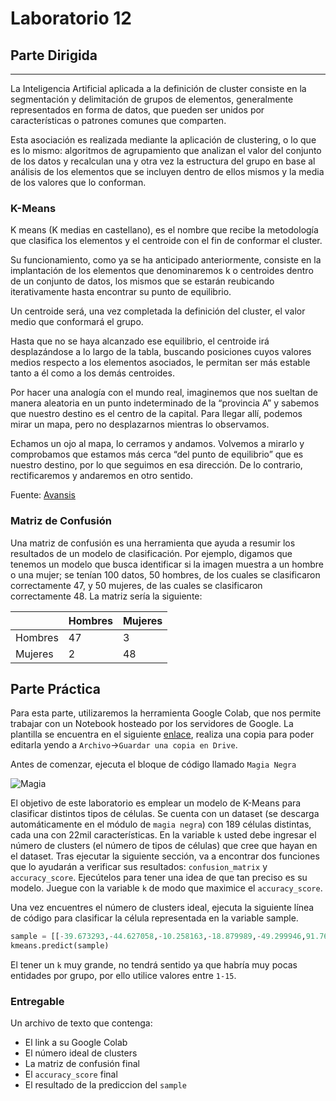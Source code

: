 # Laboratorio 12

## Parte Dirigida

---

La Inteligencia Artificial aplicada a la definición de cluster consiste en la segmentación y delimitación de grupos de elementos, generalmente representados en forma de datos, que pueden ser unidos por características o patrones comunes que comparten.

Esta asociación es realizada mediante la aplicación de clustering, o lo que es lo mismo: algoritmos de agrupamiento que analizan el valor del conjunto de los datos y recalculan una y otra vez la estructura del grupo en base al análisis de los elementos que se incluyen dentro de ellos mismos y la media de los valores que lo conforman.

### K-Means

K means (K medias en castellano), es el nombre que recibe la metodología que clasifica los elementos y el centroide con el fin de conformar el cluster.

Su funcionamiento, como ya se ha anticipado anteriormente, consiste en la implantación de los elementos que denominaremos k o centroides dentro de un conjunto de datos, los mismos que se estarán reubicando iterativamente hasta encontrar su punto de equilibrio.

Un centroide será, una vez completada la definición del cluster, el valor medio que conformará el grupo.

Hasta que no se haya alcanzado ese equilibrio, el centroide irá desplazándose a lo largo de la tabla, buscando posiciones cuyos valores medios respecto a los elementos asociados, le permitan ser más estable tanto a él como a los demás centroides.

Por hacer una analogía con el mundo real, imaginemos que nos sueltan de manera aleatoria en un punto indeterminado de la “provincia A” y sabemos que nuestro destino es el centro de la capital. Para llegar allí, podemos mirar un mapa, pero no desplazarnos mientras lo observamos.

Echamos un ojo al mapa, lo cerramos y andamos. Volvemos a mirarlo y comprobamos que estamos más cerca “del punto de equilibrio” que es nuestro destino, por lo que seguimos en esa dirección. De lo contrario, rectificaremos y andaremos en otro sentido.

Fuente: [Avansis](https://www.avansis.es/inteligencia-artificial/que-significa-clustering-y-k-means-en-inteligencia-artificial/)

### Matriz de Confusión

Una matriz de confusión es una herramienta que ayuda a resumir los resultados de un modelo de clasificación.
Por ejemplo, digamos que tenemos un modelo que busca identificar si la imagen muestra a un hombre o una mujer; se tenían 100 datos, 50 hombres, de los cuales se clasificaron correctamente 47, y 50 mujeres, de las cuales se clasificaron correctamente 48. La matriz sería la siguiente:

|         | Hombres | Mujeres |
| ------- | ------- | ------- |
| Hombres | 47      | 3       |
| Mujeres | 2       | 48      |

## Parte Práctica

Para esta parte, utilizaremos la herramienta Google Colab, que nos permite trabajar con un Notebook hosteado por los servidores de Google. La plantilla se encuentra en el siguiente [enlace](https://colab.research.google.com/drive/1HbV861jf4MuWFApdZuzDpdihSglIztSo?usp=sharing), realiza una copia para poder editarla yendo a `Archivo`->`Guardar una copia en Drive`.

Antes de comenzar, ejecuta el bloque de código llamado `Magia Negra`

![Magia](./img/magia.jpg)

El objetivo de este laboratorio es emplear un modelo de K-Means para clasificar distintos tipos de células. Se cuenta con un dataset (se descarga automáticamente en el módulo de `magia negra`) con 189 células distintas, cada una con 22mil características. En la variable `k` usted debe ingresar el número de clusters (el número de tipos de células) que cree que hayan en el dataset. Tras ejecutar la siguiente sección, va a encontrar dos funciones que lo ayudarán a verificar sus resultados: `confusion_matrix` y `accuracy_score`. Ejecútelos para tener una idea de que tan preciso es su modelo. Juegue con la variable `k` de modo que maximice el `accuracy_score`.

Una vez encuentres el número de clusters ideal, ejecuta la siguiente línea de código para clasificar la célula representada en la variable sample.

```py
sample = [[-39.673293,-44.627058,-10.258163,-18.879989,-49.299946,91.763878,-29.933047,-5.855481,0.393467,15.983484,1.883337,3.035447,-1.117402,-2.636451,-2.063941,2.701432,6.150914,-1.907788,4.144850,-3.033022,2.985857,0.960868,1.994154,3.374098,6.217091,0.024324,0.359676,-4.418659,-1.293296,1.454574,-0.923630,-0.056892,4.999286,4.701583,-1.639602,1.832796,-3.537451,-0.423164,-12.912299,8.454091,-5.329655,0.676623,1.912994,-5.360271,-0.292433,-11.401383,-0.123102,5.145642,-5.092689,-8.202529]]
kmeans.predict(sample)
```

El tener un `k` muy grande, no tendrá sentido ya que habría muy pocas entidades por grupo, por ello utilice valores entre `1-15`.

### Entregable

Un archivo de texto que contenga:

- El link a su Google Colab
- El número ideal de clusters
- La matriz de confusión final
- El `accuracy_score` final
- El resultado de la prediccion del `sample`
